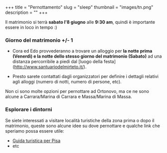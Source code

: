 +++
title = "Pernottamento"
slug = "sleep"
thumbnail = "images/tn.png"
description = ""
+++

Il matrimonio si terrà **sabato l'8 giugno** alle **9:30 am**, quindi è importante essere in loco in tempo :)

### Giorno del matrimonio +/- 1

* Cora ed Edo provvederanno a trovare un alloggio per **la notte prima (Venerdì) e la notte dello stesso giorno del matrimonio (Sabato)** ad una distanza percorribile a piedi dal [luogo della festa] (http://www.santuariodelmirteto.it/).

* Presto sarete contattati dagli organizzatori per definire i dettagli relativi agli alloggi (numero di notti, numero di persone, etc).

Non ci sono molte opzioni per pernottare ad Ortonovo, ma ce ne sono alcune a Carrara/Marina di Carrara e Massa/Marina di Massa.

### Esplorare i dintorni

Se siete interessati a visitare località turistiche della zona prima o dopo il matrimonio, queste sono alcune idee su dove pernottare e qualche link che speriamo possa essere utile:

* [Guida turistica per Pisa](https://pisaitaly.ca/)
* etc
